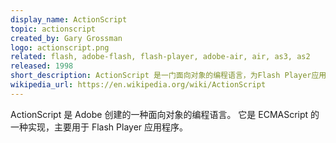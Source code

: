 ```yaml
---
display_name: ActionScript
topic: actionscript
created_by: Gary Grossman
logo: actionscript.png
related: flash, adobe-flash, flash-player, adobe-air, air, as3, as2 
released: 1998
short_description: ActionScript 是一门面向对象的编程语言，为Flash Player应用程序使用。
wikipedia_url: https://en.wikipedia.org/wiki/ActionScript
---
```


ActionScript 是 Adobe 创建的一种面向对象的编程语言。
它是 ECMAScript 的一种实现，主要用于 Flash Player 应用程序。
